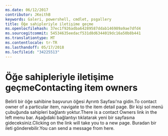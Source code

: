 ```yaml
---
ms.date: 06/12/2017
contributor: JKeithB
keywords: Galeri, powershell, cmdlet, psgallery
title: Öğe sahipleriyle iletişime geçme
ms.openlocfilehash: 37ec1f926adba64289587ddab146989a9ae7dfd4
ms.sourcegitcommit: 54534635eedacf531d8d6344019dc16a50b8b441
ms.translationtype: MT
ms.contentlocale: tr-TR
ms.lasthandoff: 05/17/2018
ms.locfileid: "34225513"
---
```

# <a name="contacting-item-owners"></a><span data-ttu-id="157b4-103">Öğe sahipleriyle iletişime geçme</span><span class="sxs-lookup"><span data-stu-id="157b4-103">Contacting item owners</span></span>

<span data-ttu-id="157b4-104">Belirli bir öğe sahibine başvurun öğesi Ayrıntı Sayfası'na gidin.</span><span class="sxs-lookup"><span data-stu-id="157b4-104">To contact owner of a particular item, navigate to the item detail page.</span></span>
<span data-ttu-id="157b4-105">Bir kişi sol menü çubuğunda sahipleri bağlantı yoktur.</span><span class="sxs-lookup"><span data-stu-id="157b4-105">There is a contact Owners link in the left menu bar.</span></span>
<span data-ttu-id="157b4-106">Aşağıdaki bağlantıyı tıklatarak yeni bir sayfasına gideceksiniz.</span><span class="sxs-lookup"><span data-stu-id="157b4-106">Clicking on the link will take you to a new page.</span></span>
<span data-ttu-id="157b4-107">Buradan bir ileti gönderebilir.</span><span class="sxs-lookup"><span data-stu-id="157b4-107">You can send a message from here.</span></span>
